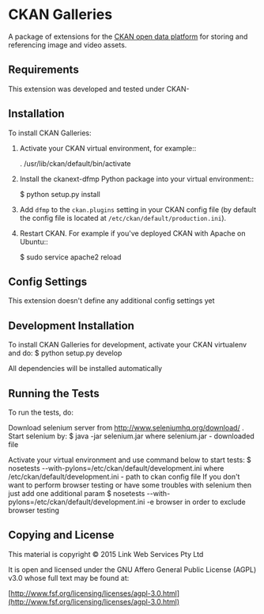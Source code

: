 # CKAN Galleries

A package of extensions for the [CKAN open data platform](http://ckan.org/) for storing and referencing image and video assets.

## Requirements

This extension was developed and tested under CKAN-

## Installation

To install CKAN Galleries:

1. Activate your CKAN virtual environment, for example::

     . /usr/lib/ckan/default/bin/activate

2. Install the ckanext-dfmp Python package into your virtual environment::

     $ python setup.py install

3. Add ``dfmp`` to the ``ckan.plugins`` setting in your CKAN
   config file (by default the config file is located at
   ``/etc/ckan/default/production.ini``).

4. Restart CKAN. For example if you've deployed CKAN with Apache on Ubuntu::

     $ sudo service apache2 reload

## Config Settings

This extension doesn't define any additional config settings yet


## Development Installation

To install CKAN Galleries for development, activate your CKAN virtualenv and
do:
     $ python setup.py develop
     
All dependencies will be installed automatically 

## Running the Tests

To run the tests, do:

Download selenium server from http://www.seleniumhq.org/download/ . Start selenium by:
     $ java -jar selenium.jar
where selenium.jar - downloaded file

Activate your virtual environment and use command below to start tests:
     $ nosetests  --with-pylons=/etc/ckan/default/development.ini
where /etc/ckan/default/development.ini - path to ckan config file
If you don't want to perform browser testing or have some troubles with selenium then just add one additional param
     $ nosetests  --with-pylons=/etc/ckan/default/development.ini -e browser
in order to exclude browser testing

## Copying and License

This material is copyright &copy; 2015 Link Web Services Pty Ltd

It is open and licensed under the GNU Affero General Public License (AGPL) v3.0 whose full text may be found at:

[http://www.fsf.org/licensing/licenses/agpl-3.0.html](http://www.fsf.org/licensing/licenses/agpl-3.0.html)
